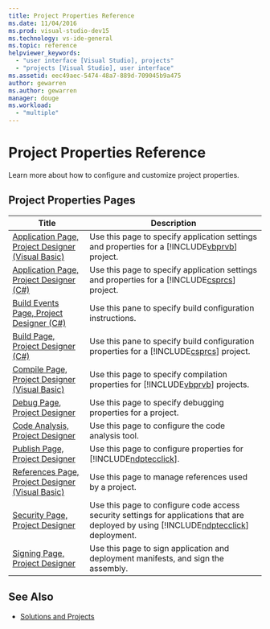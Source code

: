```yaml
---
title: Project Properties Reference
ms.date: 11/04/2016
ms.prod: visual-studio-dev15
ms.technology: vs-ide-general
ms.topic: reference
helpviewer_keywords:
  - "user interface [Visual Studio], projects"
  - "projects [Visual Studio], user interface"
ms.assetid: eec49aec-5474-48a7-889d-709045b9a475
author: gewarren
ms.author: gewarren
manager: douge
ms.workload:
  - "multiple"
---
```

# Project Properties Reference
Learn more about how to configure and customize project properties.

## Project Properties Pages

| Title | Description |
| - | - |
| [Application Page, Project Designer (Visual Basic)](../../ide/reference/application-page-project-designer-visual-basic.md) | Use this page to specify application settings and properties for a [!INCLUDE[vbprvb](../../code-quality/includes/vbprvb_md.md)] project.                        |
| [Application Page, Project Designer (C#)](../../ide/reference/application-page-project-designer-csharp.md)         | Use this page to specify application settings and properties for a [!INCLUDE[csprcs](../../data-tools/includes/csprcs_md.md)] project.                         |
| [Build Events Page, Project Designer (C#)](../../ide/reference/build-events-page-project-designer-csharp.md)        | Use this pane to specify build configuration instructions.                                                               |
| [Build Page, Project Designer (C#)](../../ide/reference/build-page-project-designer-csharp.md)               | Use this pane to specify build configuration properties for a [!INCLUDE[csprcs](../../data-tools/includes/csprcs_md.md)] project.                           |
| [Compile Page, Project Designer (Visual Basic)](../../ide/reference/compile-page-project-designer-visual-basic.md)     | Use this page to specify compilation properties for [!INCLUDE[vbprvb](../../code-quality/includes/vbprvb_md.md)] projects.                               |
| [Debug Page, Project Designer](../../ide/reference/debug-page-project-designer.md)                     | Use this page to specify debugging properties for a project.                                                              |
| [Code Analysis, Project Designer](../../ide/reference/code-analysis-project-designer.md)                  | Use this page to configure the code analysis tool.                                                                   |
| [Publish Page, Project Designer](../../ide/reference/publish-page-project-designer.md)                   | Use this page to configure properties for [!INCLUDE[ndptecclick](../../deployment/includes/ndptecclick_md.md)].                                    |
| [References Page, Project Designer (Visual Basic)](../../ide/reference/references-page-project-designer-visual-basic.md)  | Use this page to manage references used by a project.                                                                 |
| [Security Page, Project Designer](../../ide/reference/security-page-project-designer.md)                  | Use this page to configure code access security settings for applications that are deployed by using [!INCLUDE[ndptecclick](../../deployment/includes/ndptecclick_md.md)] deployment. |
| [Signing Page, Project Designer](../../ide/reference/signing-page-project-designer.md)                   | Use this page to sign application and deployment manifests, and sign the assembly.                                                   |

## See Also

- [Solutions and Projects](../../ide/solutions-and-projects-in-visual-studio.md)
